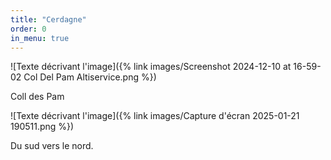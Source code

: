 ```yaml
---
title: "Cerdagne"
order: 0
in_menu: true
---
```

![Texte décrivant l'image]({% link images/Screenshot 2024-12-10 at 16-59-02 Col Del Pam Altiservice.png %}) 

Coll des Pam 

![Texte décrivant l'image]({% link images/Capture d'écran 2025-01-21 190511.png %})

Du sud vers le nord. 